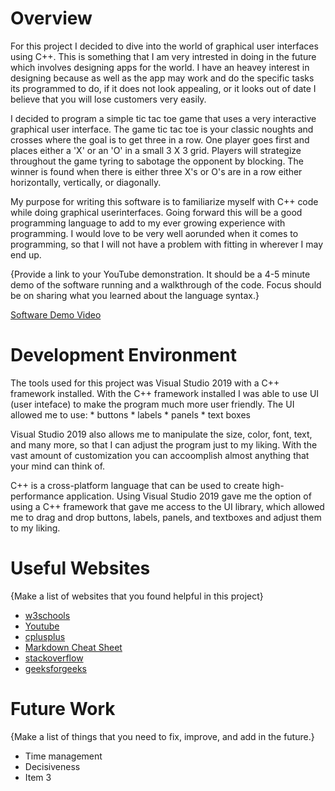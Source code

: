 # Overview

For this project I decided to dive into the world of graphical user interfaces using C++. This is something that I am very intrested in doing in the future which involves designing apps for the world. I have an heavey interest in designing because as well as the app may work and do the specific tasks its programmed to do, if it does not look appealing, or it looks out of date I believe that you will lose customers very easily.

I decided to program a simple tic tac toe game that uses a very interactive graphical user interface. The game tic tac toe is your classic noughts and crosses where the goal is to get three in a row. One player goes first and places either a 'X' or an 'O' in a small 3 X 3 grid. Players will strategize throughout the game tyring to sabotage the opponent by blocking. The winner is found when there is either three X's or O's are in a row either horizontally, vertically, or diagonally.

My purpose for writing this software is to familiarize myself with C++ code while doing graphical userinterfaces. Going forward this will be a good programming language to add to my ever growing experience with programming. I would love to be very well aorunded when it comes to programming, so that I will not have a problem with fitting in wherever I may end up.

{Provide a link to your YouTube demonstration.  It should be a 4-5 minute demo of the software running and a walkthrough of the code.  Focus should be on sharing what you learned about the language syntax.}

[Software Demo Video](https://youtu.be/yWx0VQSMZWk)

# Development Environment

The tools used for this project was Visual Studio 2019 with a C++ framework installed. With the C++ framework installed I was able to use UI (user inteface) to make the program much more user friendly. The UI allowed me to use:
    * buttons
    * labels
    * panels
    * text boxes

Visual Studio 2019 also allows me to manipulate the size, color, font, text, and many more, so that I can adjust the program just to my liking. With the vast amount of customization you can accoomplish almost anything that your mind can think of.

C++ is a cross-platform language that can be used to create high-performance application. Using Visual Studio 2019 gave me the option of using a C++ framework that gave me access to the UI library, which allowed me to drag and drop buttons, labels, panels, and textboxes and adjust them to my liking.

# Useful Websites

{Make a list of websites that you found helpful in this project}
* [w3schools](https://www.w3schools.com/)
* [Youtube](https://www.youtube.com/)
* [cplusplus](https://www.cplusplus.com/)
* [Markdown Cheat Sheet](https://www.markdownguide.org/cheat-sheet/)
* [stackoverflow](https://stackoverflow.com/)
* [geeksforgeeks](https://www.geeksforgeeks.org/)

# Future Work

{Make a list of things that you need to fix, improve, and add in the future.}
* Time management
* Decisiveness
* Item 3